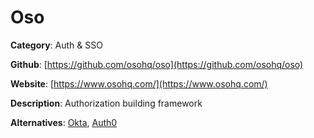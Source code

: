 
# Oso

**Category**: Auth & SSO

**Github**: [https://github.com/osohq/oso](https://github.com/osohq/oso)

**Website**: [https://www.osohq.com/](https://www.osohq.com/)

**Description**:
Authorization building framework

**Alternatives**: [Okta](https://okta.com/), [Auth0](https://auth0.com/)
